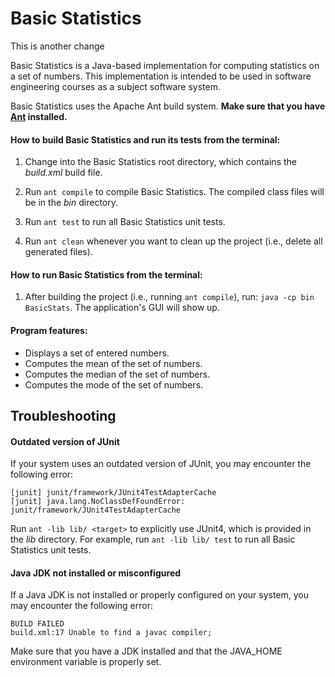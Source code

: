 # Basic Statistics

This is another change

Basic Statistics is a Java-based implementation for computing statistics on a set of numbers.
This implementation is intended to be used in software engineering courses as
a subject software system.

Basic Statistics uses the Apache Ant build system. **Make sure that you have [Ant](https://ant.apache.org) installed.**

#### How to build Basic Statistics and run its tests from the terminal:

1. Change into the Basic Statistics root directory, which contains the *build.xml* build file.

2. Run `ant compile` to compile Basic Statistics. The compiled class files will be in the *bin* directory.

4. Run `ant test` to run all Basic Statistics unit tests.

5. Run `ant clean` whenever you want to clean up the project (i.e., delete all generated files).

#### How to run Basic Statistics from the terminal:

1. After building the project (i.e., running `ant compile`), run: `java -cp bin BasicStats`. The application's GUI will show up.

#### Program features:
* Displays a set of entered numbers.
* Computes the mean of the set of numbers.
* Computes the median of the set of numbers.
* Computes the mode of the set of numbers.

## Troubleshooting

#### Outdated version of JUnit
If your system uses an outdated version of JUnit, you may encounter the following error:
```
[junit] junit/framework/JUnit4TestAdapterCache
[junit] java.lang.NoClassDefFoundError: junit/framework/JUnit4TestAdapterCache
```
Run `ant -lib lib/ <target>` to explicitly use JUnit4, which is provided in the *lib* directory. For example, run `ant -lib lib/ test` to run all Basic Statistics unit tests.

#### Java JDK not installed or misconfigured
If a Java JDK is not installed or properly configured on your system, you may encounter the following error: 
```
BUILD FAILED
build.xml:17 Unable to find a javac compiler;
```
Make sure that you have a JDK installed and that the JAVA_HOME environment variable is properly set.
